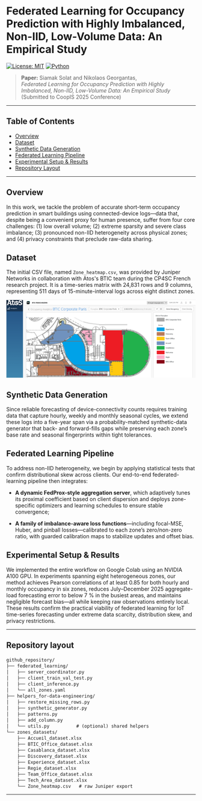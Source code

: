 # Federated Learning for Occupancy Prediction with Highly Imbalanced, Non-IID, Low-Volume Data: An Empirical Study  

[![License: MIT](https://img.shields.io/badge/License-MIT-yellow.svg)](#license)
[![Python](https://img.shields.io/badge/Python-3.9%2B-blue.svg)](#requirements)

> **Paper:** Siamak Solat and Nikolaos Georgantas,  
> *Federated Learning for Occupancy Prediction with Highly Imbalanced, Non-IID, Low-Volume Data: An Empirical Study* (Submitted to CoopIS 2025 Conference)

---

## Table of Contents
- [Overview](#overview)
- [Dataset](#dataset)
- [Synthetic Data Generation](#synthetic-data-generation)
- [Federated Learning Pipeline](#federated-learning-pipeline)
- [Experimental Setup & Results](#experimental-setup--results)
- [Repository Layout](#repository-layout)

---

## Overview
In this work, we tackle the problem of accurate short-term occupancy prediction in smart buildings using connected-device logs—data that, despite being a convenient proxy for human presence, suffer from four core challenges: (1) low overall volume; (2) extreme sparsity and severe class imbalance; (3) pronounced non-IID heterogeneity across physical zones; and (4) privacy constraints that preclude raw-data sharing.

## Dataset
The initial CSV file, named `Zone_heatmap.csv`, was provided by Juniper Networks in collaboration with Atos's BTIC team during the CP4SC French research project. It is a time-series matrix with 24,831 rows and 9 columns, representing 511 days of 15-minute-interval logs across eight distinct zones.

![BTIC zones map](assets/BTICzones.png)

## Synthetic Data Generation
Since reliable forecasting of device-connectivity counts requires training data that capture hourly, weekly and monthly seasonal cycles, we extend these logs into a five-year span via a probability-matched synthetic-data generator that back- and forward-fills gaps while preserving each zone’s base rate and seasonal fingerprints within tight tolerances.

## Federated Learning Pipeline
To address non-IID heterogeneity, we begin by applying statistical tests that confirm distributional skew across clients. Our end-to-end federated-learning pipeline then integrates:

- **A dynamic FedProx-style aggregation server**, which adaptively tunes its proximal coefficient based on client dispersion and deploys zone-specific optimizers and learning schedules to ensure stable convergence;

- **A family of imbalance-aware loss functions**—including focal-MSE, Huber, and pinball losses—calibrated to each zone’s zero/non-zero ratio, with guarded calibration maps to stabilize updates and offset bias.

## Experimental Setup & Results
We implemented the entire workflow on Google Colab using an NVIDIA A100 GPU. In experiments spanning eight heterogeneous zones, our method achieves Pearson correlations of at least 0.85 for both hourly and monthly occupancy in six zones, reduces July–December 2025 aggregate-load forecasting error to below 7 % in the busiest areas, and maintains negligible forecast bias—all while keeping raw observations entirely local. These results confirm the practical viability of federated learning for IoT time-series forecasting under extreme data scarcity, distribution skew, and privacy restrictions.

---

## Repository layout

```text
github_repository/
├── federated_learning/
│   ├── server_coordinator.py
│   ├── client_train_val_test.py
│   ├── client_inference.py
│   └── all_zones.yaml
├── helpers_for-data-engineering/
│   ├── restore_missing_rows.py
│   ├── synthetic_generator.py
│   ├── patterns.py
│   ├── add_column.py
│   └── utils.py          # (optional) shared helpers
└── zones_datasets/
    ├── Accueil_dataset.xlsx
    ├── BTIC_Office_dataset.xlsx
    ├── Casablanca_dataset.xlsx
    ├── Discovery_dataset.xlsx
    ├── Experience_dataset.xlsx
    ├── Regie_dataset.xlsx
    ├── Team_Office_dataset.xlsx
    ├── Tech_Area_dataset.xlsx
    └── Zone_heatmap.csv   # raw Juniper export
```

---





